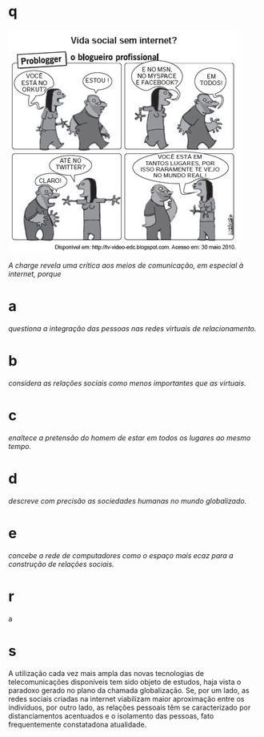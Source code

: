 # q
![](76360c8d-9269-53fb-39d9-11bc07d7f8d1.png)

*A charge revela uma crítica aos meios de comunicação, em especial à internet, porque*

# a
*questiona a integração das pessoas nas redes virtuais de relacionamento.*

# b
*considera as relações sociais como menos importantes que as virtuais.*

# c
*enaltece a pretensão do homem de estar em todos os lugares ao mesmo tempo.*

# d
*descreve com precisão as sociedades humanas no mundo globalizado.*

# e
*concebe a rede de computadores como o espaço mais ecaz para a construção de relações sociais.*

# r
a

# s
A utilização cada vez mais ampla das novas tecnologias de telecomunicações disponíveis tem sido objeto de estudos, haja vista o paradoxo gerado no plano da chamada globalização. Se, por um lado, as redes sociais criadas na internet viabilizam maior aproximação entre os indivíduos, por outro lado, as relações pessoais têm se caracterizado por distanciamentos acentuados e o isolamento das pessoas, fato frequentemente constatadona atualidade.
